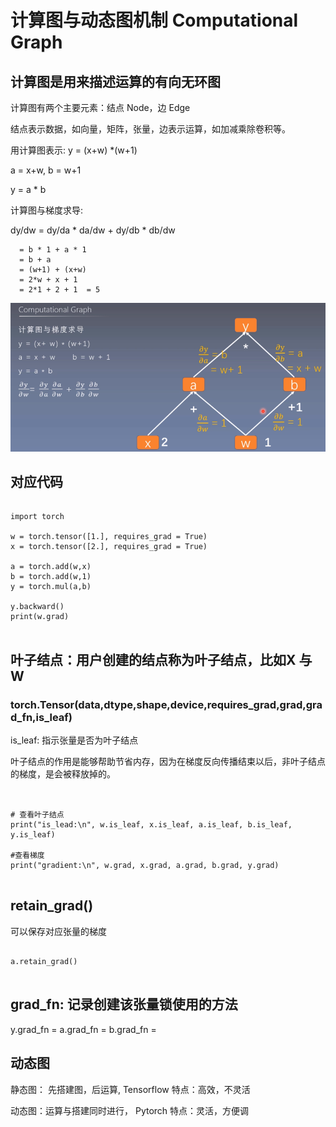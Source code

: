 

# 计算图与动态图机制 Computational Graph

## 计算图是用来描述运算的有向无环图


计算图有两个主要元素：结点 Node，边 Edge

结点表示数据，如向量，矩阵，张量，边表示运算，如加减乘除卷积等。

用计算图表示: y = (x+w) *(w+1)

a = x+w, b = w+1

y = a * b

计算图与梯度求导:

dy/dw = dy/da * da/dw + dy/db * db/dw

      = b * 1 + a * 1
      = b + a
      = (w+1) + (x+w)
      = 2*w + x + 1
      = 2*1 + 2 + 1  = 5

![image](https://github.com/xiaoxingchen505/Pytorch-Notes/blob/master/%E8%AE%A1%E7%AE%97%E5%9B%BE.png)


## 对应代码
<pre>
    <code>
import torch

w = torch.tensor([1.], requires_grad = True)
x = torch.tensor([2.], requires_grad = True)

a = torch.add(w,x)   
b = torch.add(w,1)
y = torch.mul(a,b)

y.backward()
print(w.grad)
    </code>
</pre>

## 叶子结点：用户创建的结点称为叶子结点，比如X 与 W

### torch.Tensor(data,dtype,shape,device,requires_grad,grad,grad_fn,is_leaf)

is_leaf: 指示张量是否为叶子结点

叶子结点的作用是能够帮助节省内存，因为在梯度反向传播结束以后，非叶子结点的梯度，是会被释放掉的。

<pre>
    <code>

# 查看叶子结点
print("is_lead:\n", w.is_leaf, x.is_leaf, a.is_leaf, b.is_leaf, y.is_leaf)

#查看梯度
print("gradient:\n", w.grad, x.grad, a.grad, b.grad, y.grad)
    </code>
</pre>

## retain_grad()
可以保存对应张量的梯度
<pre>
    <code>
a.retain_grad()
    </code>
</pre>

## grad_fn: 记录创建该张量锁使用的方法

y.grad_fn = <MulBackward0>
a.grad_fn = <AddBackward0>
b.grad_fn = <AddBackward0>


## 动态图

静态图： 先搭建图，后运算,  Tensorflow
特点：高效，不灵活

动态图：运算与搭建同时进行， Pytorch
特点：灵活，方便调